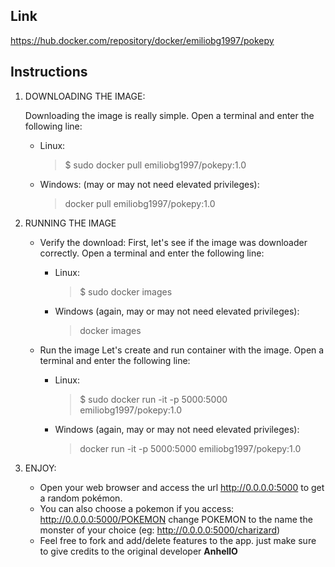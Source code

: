 ## Link
https://hub.docker.com/repository/docker/emiliobg1997/pokepy
## Instructions
   1. DOWNLOADING THE IMAGE:
      
      Downloading the image is really simple.
      Open a terminal and enter the following line:
      - Linux:
         > $ sudo docker pull emiliobg1997/pokepy:1.0
         
      - Windows: (may or may not need elevated privileges):
         > docker pull emiliobg1997/pokepy:1.0
      

   2. RUNNING THE IMAGE
       - Verify the download:
           First, let's see if the image was downloader correctly. 
           Open a terminal and enter the following line:
           - Linux:
               > $ sudo docker images
               
           - Windows (again, may or may not need elevated privileges):
               > docker images
               
       - Run the image
         Let's create and run container with the image.
           Open a terminal and enter the following line:
           - Linux:
               > $ sudo docker run -it -p 5000:5000 emiliobg1997/pokepy:1.0
               
           - Windows (again, may or may not need elevated privileges):
               > docker run -it -p 5000:5000 emiliobg1997/pokepy:1.0

   3. ENJOY:
       - Open your web browser and access the url http://0.0.0.0:5000 to get a random pokémon.
       - You can also choose a pokemon if you access: http://0.0.0.0:5000/POKEMON 
         change POKEMON to the name the monster of your choice (eg: http://0.0.0.0:5000/charizard)
       - Feel free to fork and add/delete features to the app. just make sure to give credits
         to the original developer __AnhellO__

